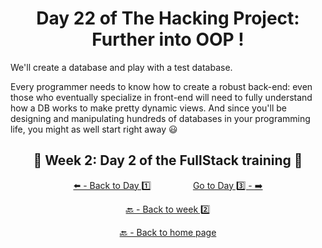 <h1 align="center">Day 22 of The Hacking Project: Further into OOP !</h1>

We'll create a database and play with a test database.

Every programmer needs to know how to create a robust back-end: even those who eventually specialize in front-end will need to fully understand how a DB works to make pretty dynamic views. And since you'll be designing and manipulating hundreds of databases in your programming life, you might as well start right away 😃

<h2 align="center">🎉 Week 2: Day 2 of the FullStack training 🎉</h2>

<div align="center">
  
  [⬅️ - Back to Day 1️⃣](https://github.com/BenjaminCharmes/THP_FullStack/tree/main/Week_2/Day_1)
  &nbsp;&nbsp;&nbsp;&nbsp;&nbsp;&nbsp;&nbsp;&nbsp;&nbsp;&nbsp;&nbsp;&nbsp;&nbsp;&nbsp;&nbsp;
  [Go to Day 3️⃣ - ➡️](https://github.com/BenjaminCharmes/THP_FullStack/tree/main/Week_2/Day_3)

</div>

<div align="center">

  [🔙 - Back to week 2️⃣](https://github.com/BenjaminCharmes/THP_FullStack/tree/main/Week_2)

  [🔙 - Back to home page](https://github.com/BenjaminCharmes/THP_FullStack)

</div>
